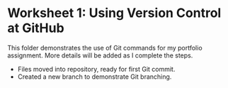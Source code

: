 # Worksheet 1: Using Version Control at GitHub

This folder demonstrates the use of Git commands for my portfolio assignment.
More details will be added as I complete the steps.

- Files moved into repository, ready for first Git commit.
- Created a new branch to demonstrate Git branching.